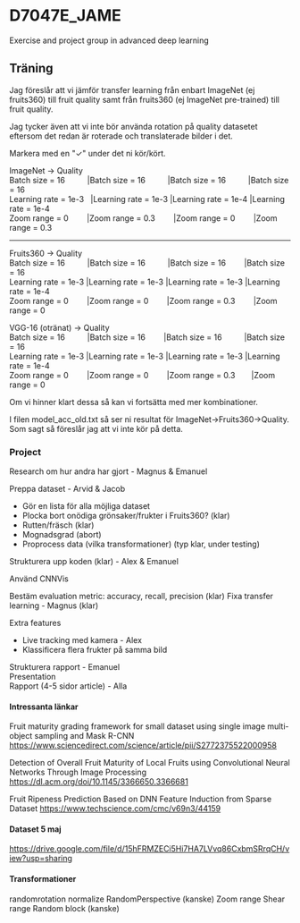 # D7047E_JAME
Exercise and project group in advanced deep learning

## Träning
Jag föreslår att vi jämför transfer learning från enbart ImageNet (ej fruits360) till fruit quality samt från fruits360 (ej ImageNet pre-trained) till fruit quality.

Jag tycker även att vi inte bör använda rotation på quality datasetet eftersom det redan är roterade och translaterade bilder i det.

Markera med en "✓" under det ni kör/kört.

ImageNet -> Quality  
Batch size = 16 &emsp; &emsp; |Batch size = 16  &emsp; &emsp; |Batch size = 16 &emsp; &emsp; |Batch size = 16  
Learning rate = 1e-3 &nbsp; |Learning rate = 1e-3  |Learning rate = 1e-4  |Learning rate = 1e-4  
Zoom range = 0    &emsp;  &ensp; |Zoom range = 0.3  &emsp;  &ensp; |Zoom range = 0  &emsp;  &ensp; |Zoom range = 0.3
________________________________________________________________________________________________________________________

  
Fruits360 -> Quality  
Batch size = 16   &emsp; &emsp;    |Batch size = 16    &emsp; &emsp;  |Batch size = 16    &emsp; &ensp;   |Batch size = 16  
Learning rate = 1e-3   |Learning rate = 1e-3 |Learning rate = 1e-3  |Learning rate = 1e-4  
Zoom range = 0     &emsp; &ensp;   |Zoom range = 0   &emsp; &ensp;    |Zoom range = 0.3     &emsp; &ensp;   |Zoom range = 0 
  
  
VGG-16 (otränat) -> Quality  
Batch size = 16   &emsp; &emsp;    |Batch size = 16    &emsp; &ensp;   |Batch size = 16   &emsp; &emsp;  |Batch size = 16  
Learning rate = 1e-3  |Learning rate = 1e-3 |Learning rate = 1e-3  |Learning rate = 1e-4  
Zoom range = 0     &emsp; &ensp;   |Zoom range = 0   &emsp; &ensp;    |Zoom range = 0.3  &emsp; &ensp;|Zoom range = 0  


Om vi hinner klart dessa så kan vi fortsätta med mer kombinationer.

I filen model_acc_old.txt så ser ni resultat för ImageNet->Fruits360->Quality. Som sagt så föreslår jag att vi inte kör på detta.




### Project
Research om hur andra har gjort - Magnus & Emanuel

Preppa dataset - Arvid & Jacob
- Gör en lista för alla möjliga dataset
- Plocka bort onödiga grönsaker/frukter i Fruits360? (klar)
- Rutten/fräsch (klar)
- Mognadsgrad (abort)
- Proprocess data (vilka transformationer) (typ klar, under testing)

Strukturera upp koden (klar) - Alex & Emanuel

Använd CNNVis

Bestäm evaluation metric: accuracy, recall, precision (klar) 
Fixa transfer learning - Magnus (klar)

Extra features
- Live tracking med kamera - Alex  
- Klassificera flera frukter på samma bild


Strukturera rapport - Emanuel  
Presentation  
Rapport (4-5 sidor article) - Alla


#### Intressanta länkar
Fruit maturity grading framework for small dataset using single image multi-object sampling and Mask R-CNN
https://www.sciencedirect.com/science/article/pii/S2772375522000958

Detection of Overall Fruit Maturity of Local Fruits using Convolutional Neural Networks Through Image Processing
https://dl.acm.org/doi/10.1145/3366650.3366681

Fruit Ripeness Prediction Based on DNN Feature Induction from Sparse Dataset
https://www.techscience.com/cmc/v69n3/44159

#### Dataset 5 maj
https://drive.google.com/file/d/15hFRMZECi5Hi7HA7LVvq86CxbmSRrqCH/view?usp=sharing

#### Transformationer
randomrotation
normalize
RandomPerspective (kanske)
Zoom range
Shear range
Random block (kanske)
